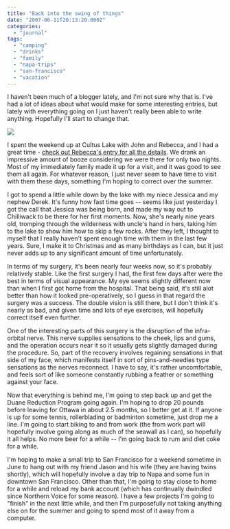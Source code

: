 ```yaml
---
title: "Back into the swing of things"
date: "2007-06-11T20:13:20.000Z"
categories: 
  - "journal"
tags: 
  - "camping"
  - "drinks"
  - "family"
  - "napa-trips"
  - "san-francisco"
  - "vacation"
---
```


I haven't been much of a blogger lately, and I'm not sure why that is. I've had a lot of ideas about what would make for some interesting entries, but lately with everything going on I just haven't really been able to write anything. Hopefully I'll start to change that.

[![](http://farm2.static.flickr.com/1407/539752055_de02196ca5.jpg?v=0)](http://www.flickr.com/photos/duanestorey/539752055/)

I spent the weekend up at Cultus Lake with John and Rebecca, and I had a great time - [check out Rebecca's entry for all the details](http://www.miss604.com/2007/06/storeybook-camping-trip.html). We drank an impressive amount of booze considering we were there for only two nights. Most of my immediately family made it up for a visit, and it was good to see them all again. For whatever reason, I just never seem to have time to visit with them these days, something I'm hoping to correct over the summer.

I got to spend a little while down by the lake with my niece Jessica and my nephew Derek. It's funny how fast time goes -- seems like just yesterday I got the call that Jessica was being born, and made my way out to Chilliwack to be there for her first moments. Now, she's nearly nine years old, tromping through the wilderness with uncle's hand in hers, taking him to the lake to show him how to skip a few rocks. After they left, I thought to myself that I really haven't spent enough time with them in the last few years. Sure, I make it to Christmas and as many birthdays as I can, but it just never adds up to any significant amount of time unfortunately.

In terms of my surgery, it's been nearly four weeks now, so it's probably relatively stable. Like the first surgery I had, the first few days after were the best in terms of visual appearance. My eye seems slightly different now than when I first got home from the hospital. That being said, it's still alot better than how it looked pre-operatively, so I guess in that regard the surgery was a success. The double vision is still there, but I don't think it's nearly as bad, and given time and lots of eye exercises, will hopefully correct itself even further.

One of the interesting parts of this surgery is the disruption of the infra-orbital nerve. This nerve supplies sensations to the cheek, lips and gums, and the operation occurs near it so it usually gets slightly damaged during the procedure. So, part of the recovery involves regaining sensations in that side of my face, which manifests itself in sort of pins-and-needles type sensations as the nerves reconnect. I have to say, it's rather uncomfortable, and feels sort of like someone constantly rubbing a feather or something against your face.

Now that everything is behind me, I'm going to step back up and get the Duane Reduction Program going again. I'm hoping to drop 20 pounds before leaving for Ottawa in about 2.5 months, so I better get at it. If anyone is up for some tennis, rollerblading or badminton sometime, just drop me a line. I'm going to start biking to and from work (the from work part will hopefully involve going along as much of the seawall as I can), so hopefully it all helps. No more beer for a while -- I'm going back to rum and diet coke for a while.

I'm hoping to make a small trip to San Francisco for a weekend sometime in June to hang out with my friend Jason and his wife (they are having twins shortly), which will hopefully involve a day trip to Napa and some fun in downtown San Francisco. Other than that, I'm going to stay close to home for a while and reload my bank account (which has continually dwindled since Northern Voice for some reason). I have a few projects I'm going to "finish" in the next little while, and then I'm purposefully not taking anything else on for the summer and going to spend most of it away from a computer.
